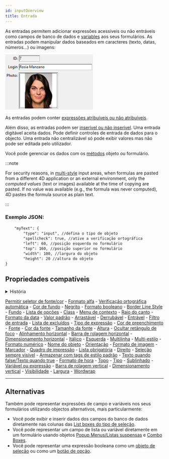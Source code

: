 ```yaml
---
id: inputOverview
title: Entrada
---
```


As entradas permitem adicionar expressões acessíveis ou não entráveis como campos de banco de dados e [variables](Concepts/variables.md) aos seus formulários. As entradas podem manipular dados baseados em caracteres (texto, datas, números...) ou imagens:

![](../assets/en/FormObjects/input.png)

As entradas podem conter [expressões atribuíveis ou não atribuíveis](Concepts/quick-tour.md#assignable-vs-non-assignable-expressions).

Além disso, as entradas podem ser [inserível ou não inserível](properties_Entry.md#enterable). Uma entrada digitável aceita dados. Pode definir controles de entrada de dados para o objecto. Uma entrada não centralizável só pode exibir valores mas não pode ser editada pelo utilizador.

Você pode gerenciar os dados com os [métodos](Concepts/methods.md) objeto ou formulário.

:::note

For security reasons, in [multi-style](./properties_Text.md#multi-style) input areas, when formulas are pasted from a different 4D application or an external environment, only the *computed values* (text or images) available at the time of copying are pasted. If no value was available (e.g., the formula was never computed), 4D pastes the formula source as plain text.

:::

### Exemplo JSON:

```4d
	"myText": {
		"type": "input", //defina o tipo de objeto
		"spellcheck": true, //ative a verificação ortográfica
		"left": 60, //posição esquerda no formulário  
		"top": 160, //posição superior no formulário 
		"width": 100, //largura do objeto
		"height": 20 //altura do objeto
}
```

## Propriedades compatíveis

<details><summary>História</summary>

| Release | Mudanças                             |
| ------- | ------------------------------------ |
| 18 R6   | Suporte da propriedade Raio de canto |

</details>

[Permitir seletor de fonte/cor](properties_Text.md#allow-fontcolor-picker) - [Formato alfa](properties_Display.md#alpha-format) - [Verificação ortográfica automática](properties_Entry.md#auto-spellcheck) - [Cor de fundo](properties_BackgroundAndBorder.md#background-color--fill-color) - [Negrito](properties_Text.md#bold) - [Formato booleano](properties_Display.md#text-when-falsetext-when-true) - [Border Line Style](properties_BackgroundAndBorder.md#border-line-style) - [Fundo](properties_CoordinatesAndSizing.md#bottom) - [Lista de opções](properties_DataSource.md#choice-list) - [Class](properties_Object.md#css-class) - [Menu de contexto](properties_Entry.md#context-menu) - [Raio do canto](properties_CoordinatesAndSizing.md#corner-radius) - [Formato da data](properties_Display.md#date-format) - [Valor padrão](properties_RangeOfValues.md#default-value) - [Arrastável](properties_Action.md#draggable) - [Derrubável](properties_Action.md#droppable) - [Entrável](properties_Entry.md#enterable) - [Filtro de entrada](properties_Entry.md#entry-filter) - [Lista de excluídos](properties_RangeOfValues.md#excluded-list) - [Tipo de expressão](properties_Object.md#expression-type) - [Cor de preenchimento](properties_BackgroundAndBorder.md#background-color--fill-color) - [Fonte](properties_Text.md#font) - [Cor da fonte](properties_Text.md#font-color) - [Tamanho da fonte](properties_Text.md#font-size) - [Altura](properties_CoordinatesAndSizing.md#height) - [Ocultar retângulo de foco](properties_Appearance.md#hide-focus-rectangle) - [Alinhamento horizontal](properties_Text.md#horizontal-alignment) - [Barra de rolagem horizontal](properties_Appearance.md#horizontal-scroll-bar) - [Dimensionamento horizontal](properties_ResizingOptions.md#horizontal-sizing) - [Itálico](properties_Text.md#italic) - [Esquerda](properties_CoordinatesAndSizing.md#left) - [Multilinha](properties_Entry.md#multiline) - [Multi-estilo](properties_Text.md#multi-style) - [Formato numérico](properties_Display.md#number-format) - [Nome do objeto](properties_Object.md#object-name) - [Orientação](properties_Text.md#orientation) - [Formato de imagem](properties_Display.md#picture-format) - [Marcador](properties_Entry.md#placeholder) - [Quadro de impressão](properties_Print.md#print-frame) - [Lista obrigatória](properties_RangeOfValues.md#required-list) - [Direito](properties_CoordinatesAndSizing.md#direita) - [Seleção sempre visível](properties_Entry.md#selection-always-visible) - [Armazenar com tags de estilo padrão](properties_Text.md#store-with-default-style-tags) - [Texto quando false/Texto quando true](properties_Display.md#text-when-falsetext-when-true) - [Formato de hora](properties_Display.md#time-format) - [Topo](properties_CoordinatesAndSizing.md#top) - [Tipo](properties_Object.md#type) - [Sublinhado](properties_Text.md#underline) - [Variável ou expressão](properties_Object.md#variable-or-expression) - [Barra de rolagem vertical](properties_Appearance.md#vertical-scroll-bar) - [Dimensionamento vertical](properties_ResizingOptions.md#vertical-sizing) - [Visibilidade](properties_Display.md#visibility) - [Largura](properties_CoordinatesAndSizing.md#width) - [Wordwrap](properties_Display.md#wordwrap)

---

## Alternativas

Também pode representar expressões de campo e variáveis nos seus formulários utilizando objectos alternativos, mais particularmente:

- Você pode exibir e inserir dados dos campos do banco de dados diretamente nas colunas das [List boxes do tipo de seleção](listbox_overview.md).
- Você pode representar um campo de lista ou variável diretamente em um formulário usando objetos [Popup Menus/Listas suspensas](dropdownList_Overview.md) e [Combo Boxes](comboBox_overview.md).
- Você pode representar uma expressão booleana como um [objeto de seleção](checkbox_overview.md) ou como um [botão de opção](radio_overview.md).

